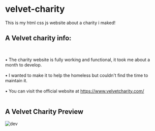 # velvet-charity
This is my html css js website about a charity i maked!

## A Velvet charity info:

<br>

• The charity website is fully working and functional, it took me about a month to develop.
<br>
<br>
• I wanted to make it to help the homeless but couldn't find the time to maintain it.
<br>
<br>
• You can visit the official website at https://www.velvetcharity.com/
<br>
<br>

## A Velvet Charity Preview

![dev](https://github.com/qmze/velvet-charity/assets/168580309/b1affed2-56e9-4219-919b-0cd777a074c9)
